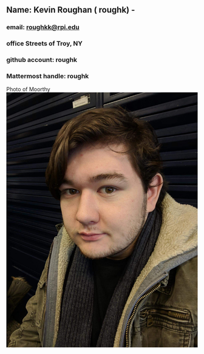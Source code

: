 ## Name: Kevin Roughan ( roughk) - 
### email: roughkk@rpi.edu 
### office Streets of Troy, NY
### github account: roughk
### Mattermost handle: roughk
Photo of Moorthy ![roughk](images/roughk.jpg)
